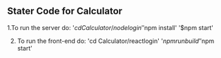 ## Stater Code for Calculator

1.To run the server do:
'$cd Calculator/nodelogin'
'$npm install'
'$npm start'


2. To run the front-end do:
'cd Calculator/reactlogin'
'$npm run build'
'$npm start'
